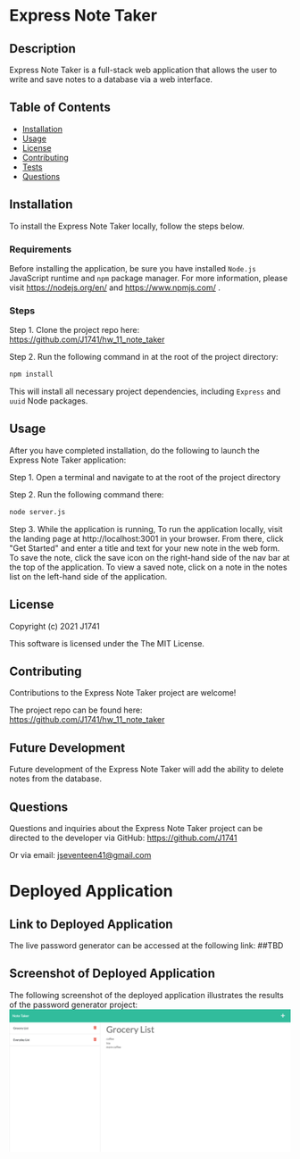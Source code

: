 # Express Note Taker
## Description
Express Note Taker is a full-stack web application that allows the user to write and save notes to a database via a web interface.

## Table of Contents
- [Installation](#installation)
- [Usage](#usage)
- [License](#license)
- [Contributing](#contributing)
- [Tests](#tests)
- [Questions](#questions)

## Installation
To install the Express Note Taker locally, follow the steps below.

### Requirements
Before installing the application, be sure you have installed `Node.js` JavaScript runtime and `npm` package manager. For more information, please visit https://nodejs.org/en/ and https://www.npmjs.com/ .

### Steps
Step 1. Clone the project repo here: https://github.com/J1741/hw_11_note_taker

Step 2. Run the following command in at the root of the project directory:
```sh
npm install
```

This will install all necessary project dependencies, including `Express` and `uuid` Node packages.

## Usage
After you have completed installation, do the following to launch the Express Note Taker application:

Step 1. Open a terminal and navigate to at the root of the project directory

Step 2. Run the following command there:
```sh
node server.js
```

Step 3. While the application is running, To run the application locally, visit the landing page at http://localhost:3001 in your browser. From there, click "Get Started" and enter a title and text for your new note in the web form. To save the note, click the save icon on the right-hand side of the nav bar at the top of the application. To view a saved note, click on a note in the notes list on the left-hand side of the application.

## License
Copyright (c) 2021 J1741

This software is licensed under the The MIT License.

## Contributing
Contributions to the Express Note Taker project are welcome!

The project repo can be found here: https://github.com/J1741/hw_11_note_taker

## Future Development
Future development of the Express Note Taker will add the ability to delete notes from the database. 

## Questions
Questions and inquiries about the Express Note Taker project can be directed to the developer via GitHub: https://github.com/J1741

Or via email: jseventeen41@gmail.com

# Deployed Application

## Link to Deployed Application
The live password generator can be accessed at the following link: ##TBD

## Screenshot of Deployed Application
The following screenshot of the deployed application illustrates the results of the password generator project: 
![Alt text](./screenshot.png?raw=true "Screenshot Of Express Note Taker")
